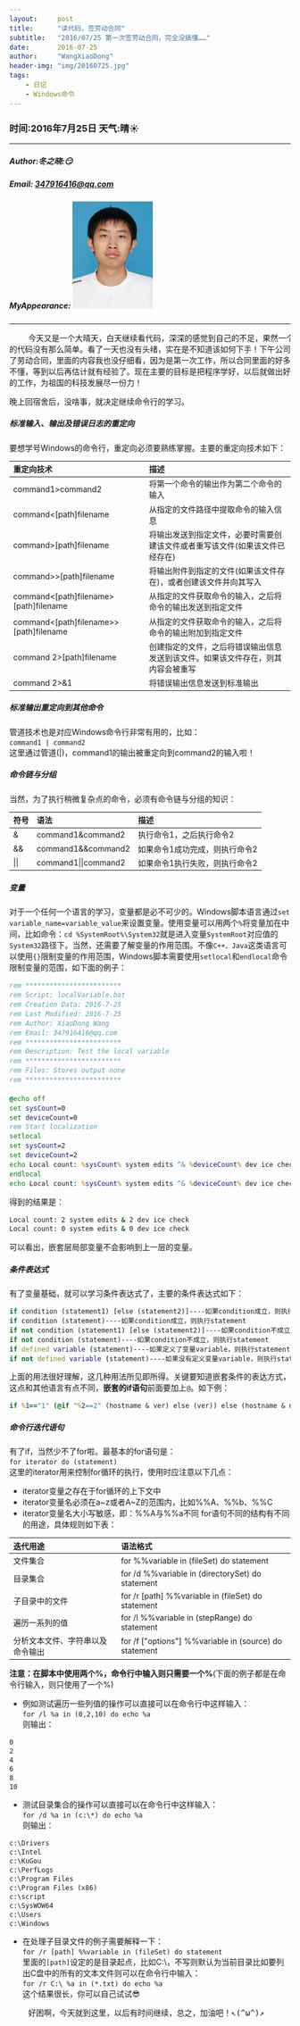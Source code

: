 ```yaml
---
layout:     post
title:      "读代码，签劳动合同"
subtitle:   "2016/07/25 第一次签劳动合同，完全没搞懂……"
date:       2016-07-25
author:     "WangXiaoDong"
header-img: "img/20160725.jpg"
tags:
    - 日记
    - Windows命令
---
```


### 时间:2016年7月25日 天气:晴:sunny:
-----
#####   Author:冬之晓::smirk:
#####   Email: 347916416@qq.com
#####   MyAppearance: ![MyAppearance](https://github.com/Dongzhixiao/PictureCache/raw/master/MyPicture.JPG "我的头像")
----------
<pre>
    今天又是一个大晴天，白天继续看代码，深深的感觉到自己的不足，果然一个真正项目
的代码没有那么简单。看了一天也没有头绪，实在是不知道该如何下手！下午公司让我签署
了劳动合同，里面的内容我也没仔细看，因为是第一次工作，所以合同里面的好多内容都搞
不懂，等到以后再估计就有经验了。现在主要的目标是把程序学好，以后就做出好多有意义
的工作，为祖国的科技发展尽一份力！
</pre>
晚上回宿舍后，没啥事，就决定继续命令行的学习。

##### 标准输入、输出及错误日志的重定向
要想学号Windows的命令行，重定向必须要熟练掌握。主要的重定向技术如下：

|重定向技术|描述
|:---------|:---
|command1>command2|将第一个命令的输出作为第二个命令的输入
|command<[path]filename|从指定的文件路径中提取命令的输入信息
|command>[path]filename|将输出发送到指定文件，必要时需要创建该文件或者重写该文件(如果该文件已经存在)
|command>>[path]filename|将输出附件到指定的文件(如果该文件存在)，或者创建该文件并向其写入
|command<[path]filename>[path]filename|从指定的文件获取命令的输入，之后将命令的输出发送到指定文件
|command<[path]filename>>[path]filename|从指定的文件获取命令的输入，之后将命令的输出附加到指定文件
|command 2>[path]filename|创建指定的文件，之后将错误输出信息发送到该文件。如果该文件存在，则其内容会被重写
|command 2>&1|将错误输出信息发送到标准输出

##### 标准输出重定向到其他命令
管道技术也是对应Windows命令行非常有用的，比如：  
`command1 | command2`  
这里通过管道(|)，command1的输出被重定向到command2的输入啦！

##### 命令链与分组
当然，为了执行稍微复杂点的命令，必须有命令链与分组的知识：

|符号|语法|描述
|:---|:---|:---
|&|command1&command2|执行命令1，之后执行命令2
|&&|command1&&command2|如果命令1成功完成，则执行命令2
|\|\||command1\|\|command2|如果命令1执行失败，则执行命令2

##### 变量
对于一个任何一个语言的学习，变量都是必不可少的。Windows脚本语言通过`set variable_name=variable_value`来设置变量。使用变量可以用两个`%`将变量加在中间，比如命令：`cd %SystemRoot%\System32`就是进入变量`SystemRoot`对应值的`System32`路径下。当然，还需要了解变量的作用范围。不像`C++、Java`这类语言可以使用`{}`限制变量的作用范围，Windows脚本需要使用`setlocal`和`endlocal`命令限制变量的范围，如下面的例子：
```bat
rem ************************
rem Script: localVariable.bat
rem Creation Data: 2016-7-25
rem Last Modified: 2016-7-25
rem Author: XiaoDong Wang
rem Email: 347916416@qq.com
rem ************************
rem Description: Test the local variable
rem ************************
rem Files: Stores output none
rem ************************

@echo off
set sysCount=0
set deviceCount=0
rem Start localization
setlocal
set sysCount=2
set deviceCount=2
echo Local count: %sysCount% system edits ^& %deviceCount% dev ice check
endlocal
echo Local count: %sysCount% system edits ^& %deviceCount% dev ice check
```
得到的结果是：
```bat
Local count: 2 system edits & 2 dev ice check
Local count: 0 system edits & 0 dev ice check
```
可以看出，嵌套层局部变量不会影响到上一层的变量。

##### 条件表达式
有了变量基础，就可以学习条件表达式了，主要的条件表达式如下：
```bat
if condition (statement1) [else (statement2)]----如果condition成立，则执行statement1，否则执行statement2
if condition (statement)----如果condition成立，则执行statement
if not condition (statement1) [else (statement2)]----如果condition不成立，则执行statement1，否则执行statement2
if not condition (statement)----如果condition不成立，则执行statement
if defined variable (statement)----如果定义了变量variable，则执行statement
if not defined variable (statement)----如果没有定义变量variable，则执行statement
```
上面的用法很好理解，这几种用法所见即所得。关键要知道嵌套条件的表达方式，这点和其他语言有点不同，**嵌套的if语句**前面要加上`@`。如下例：
```bat
if %1=="1" (@if "%2==2" (hostname & ver) else (ver)) else (hostname & netstat -a)
```

##### 命令行迭代语句
有了if，当然少不了for啦。最基本的for语句是：  
`for iterator do (statement)`  
这里的iterator用来控制for循环的执行，使用时应注意以下几点：

- iterator变量之存在于for循环的上下文中
- iterator变量名必须在a~z或者A~Z的范围内，比如%%A、%%b、%%C
- iterator变量名大小写敏感，即：%%A与%%a不同
for语句不同的结构有不同的用途，具体规则如下表：

|迭代用途|语法格式
|:-------|:-------
|文件集合|for %%variable in (fileSet) do statement
|目录集合|for /d %%variable in (directorySet) do statement
|子目录中的文件|for /r [path] %%variable in (fileSet) do statement
|遍历一系列的值|for /l %%variable in (stepRange) do statement
|分析文本文件、字符串以及命令输出|for /f ["options"] %%variable in (source) do statement

**注意：在脚本中使用两个%，命令行中输入则只需要一个%**(下面的例子都是在命令行输入，则只使用了一个%)  
- 例如测试遍历一些列值的操作可以直接可以在命令行中这样输入：  
`for /l %a in (0,2,10) do echo %a`  
则输出：
```
0
2
4
6
8
10
```
- 测试目录集合的操作可以直接可以在命令行中这样输入：  
`for /d %a in (c:\*) do echo %a`  
则输出：
```
c:\Drivers
c:\Intel
c:\KuGou
c:\PerfLogs
c:\Program Files
c:\Program Files (x86)
c:\script
c:\SysWOW64
c:\Users
c:\Windows
```
- 在处理子目录文件的例子需要解释一下：  
`for /r [path] %%variable in (fileSet) do statement`  
里面的`[path]`设定的是目录起点，比如C:\，不写则默认为当前目录比如要列出C盘中的所有的文本文件则可以在命令行中输入：  
`for /r C:\ %a in (*.txt) do echo %a`  
这个结果很长，你可以自己试试:sunglasses:

<pre>
    好困啊，今天就到这里，以后有时间继续，总之，加油吧！↖(^ω^)↗
</pre>